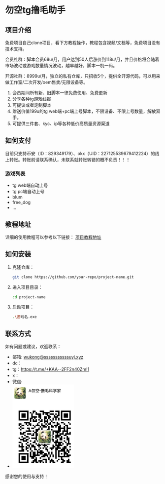 # 勿空tg撸毛助手

## 项目介绍
免费项目自己clone项目，看下方教程操作，教程包含视频/文档等，免费项目没有技术支持。 

会员社群：脚本会员68u/月，用户达到50人后涨价到118u/月，并且价格将会随着市场波动或游戏数量情况波动，越早越好，脚本一机一码。

开源社群：8999u/月，独立的私有仓库，只招收5个，提供全开源代码，可以用来做工作室/二次开发/oem售卖/无限设备等。

1. 会员期间所有新、旧脚本一律免费使用、免费更新
2. 分享各种tg游戏线报
3. 可提议或者定制脚本
4. 赠送价值199u的tg web端+pc端上号脚本，不限设备、不限上号数量，解放双手。
5. 可提供三件套、kyc、ip等各种低价高质量资源渠道

## 如何支付
目前只支持币安（ID：829349179）、okx（UID：227125539679412224）的线上转账。转账前请联系确认，未联系就转账转错的概不负责！！！

### 游戏列表
- tg web端自动上号
- tg pc端自动上号
- blum
- free_dog
- ...

## 教程地址
详细的使用教程可以参考以下链接：
[项目教程地址](https://example.com)

## 如何安装

1. 克隆仓库：
    ```bash
    git clone https://github.com/your-repo/project-name.git
    ```
2. 进入项目目录：
    ```bash
    cd project-name
    ```
3. 启动项目：
    ```bash
    .\游戏名.exe
    ```

## 联系方式
如有问题或建议，欢迎联系：
- 邮箱: [wukong@sssssssssssuyj.xyz](mailto:your-email@example.com)
- dc：
- tg：https://t.me/+KAA--2FF2n40ZmI1
- x：
- 微信: 
- <img src="img.png" alt="联系微信" width="200">


感谢您的使用与支持！
